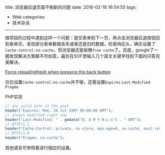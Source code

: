 title: 浏览器后退页面不刷新的问题
date: 2016-02-16 16:54:55
tags:
 - Web
categories:
 - 技术杂谈
---

做项目的过程中遇到这样一个问题：提交表单到下一页，再点击浏览器后退按钮回到表单页，发现部分表单数据丢失或者还是旧的数据。检查响应头，确实设置了`Cache-control:no-cache`，但浏览器还是偷懒`from cache`了。百度，google了一圈发现解决方案都不尽如意，最后在SOF里输入几个英文关键字找到下面的问答完美解决。

[Force reload/refresh when pressing the back button](http://stackoverflow.com/questions/9071838/force-reload-refresh-when-pressing-the-back-button?lq=1)

仅仅设置`Cache-control:no-cache`并不够，还需设置`Expires` `Last-Modified` `Pragma`

PHP实现
```php
// any valid date in the past
header("Expires: Mon, 26 Jul 1997 05:00:00 GMT");
// always modified right now
header("Last-Modified: " . gmdate("D, d M Y H:i:s") . " GMT");
// HTTP/1.1
header("Cache-Control: private, no-store, max-age=0, no-cache, must-revalidate, post-check=0, pre-check=0");
// HTTP/1.0
header("Pragma: no-cache");
```
其他语言可参照着进行相应的设置。